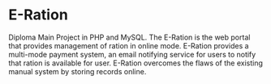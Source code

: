 # E-Ration
Diploma Main Project in PHP and MySQL.
The E-Ration is the web portal that provides management of ration in online mode. E-Ration provides a multi-mode payment system, an email notifying service for users to notify that ration is available for user. E-Ration overcomes the flaws of the existing manual system by storing records online.

